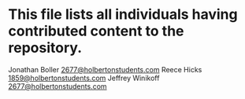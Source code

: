 # This file lists all individuals having contributed content to the repository.

Jonathan Boller <2677@holbertonstudents.com>
Reece Hicks <1859@holbertonstudents.com>
Jeffrey Winikoff <2677@holbertonstudents.com>
